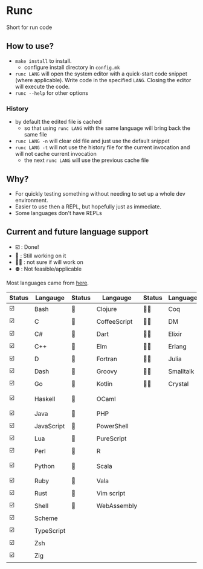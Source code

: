 # Runc

Short for run code

## How to use?

* `make install` to install.
  * configure install directory in `config.mk`
* `runc LANG` will open the system editor with a quick-start code snippet (where
  applicable). Write code in the specified `LANG`. Closing the editor will
  execute the code.
* `runc --help` for other options

### History

* by default the edited file is cached
  * so that using `runc LANG` with the same language will bring back the same
    file
* `runc LANG -n` will clear old file and just use the default snippet
* `runc LANG -t` will not use the history file for the current invocation and
  will not cache current invocation
  * the next `runc LANG` will use the previous cache file

## Why?

* For quickly testing something without needing to set up a whole dev
  environment.
* Easier to use then a REPL, but hopefully just as immediate.
* Some languages don't have REPLs

## Current and future language support

* :ballot_box_with_check: : Done!
* :hammer: : Still working on it
* :man_shrugging: : not sure if will work on
* :no_entry: : Not feasible/applicable

Most languages came from
[here](https://madnight.github.io/githut/#/pull_requests/2021/3).

| Status                  | Langauge   | Status   | Langauge     | Status          | Language  | Status     | Language          |
|-------------------------|------------|----------|--------------|-----------------|-----------|------------|-------------------|
| :ballot_box_with_check: | Bash       | :hammer: | Clojure      | :man_shrugging: | Coq       | :no_entry: | Emacs Lisp        |
| :ballot_box_with_check: | C          | :hammer: | CoffeeScript | :man_shrugging: | DM        | :no_entry: | F#                |
| :ballot_box_with_check: | C#         | :hammer: | Dart         | :man_shrugging: | Elixir    | :no_entry: | Jsonnet           |
| :ballot_box_with_check: | C++        | :hammer: | Elm          | :man_shrugging: | Erlang    | :no_entry: | MATLAB            |
| :ballot_box_with_check: | D          | :hammer: | Fortran      | :man_shrugging: | Julia     | :no_entry: | NASL              |
| :ballot_box_with_check: | Dash       | :hammer: | Groovy       | :man_shrugging: | Smalltalk | :no_entry: | Nix               |
| :ballot_box_with_check: | Go         | :hammer: | Kotlin       | :man_shrugging: | Crystal   | :no_entry: | Objective-C       |
| :ballot_box_with_check: | Haskell    | :hammer: | OCaml        |                 |           | :no_entry: | Objective-C++     |
| :ballot_box_with_check: | Java       | :hammer: | PHP          |                 |           | :no_entry: | Puppet            |
| :ballot_box_with_check: | JavaScript | :hammer: | PowerShell   |                 |           | :no_entry: | Roff              |
| :ballot_box_with_check: | Lua        | :hammer: | PureScript   |                 |           | :no_entry: | Swift             |
| :ballot_box_with_check: | Perl       | :hammer: | R            |                 |           | :no_entry: | SystemVerilog     |
| :ballot_box_with_check: | Python     | :hammer: | Scala        |                 |           | :no_entry: | Visual Basic .NET |
| :ballot_box_with_check: | Ruby       | :hammer: | Vala         |                 |           | :no_entry: | TSQL              |
| :ballot_box_with_check: | Rust       | :hammer: | Vim script   |                 |           |            |                   |
| :ballot_box_with_check: | Shell      | :hammer: | WebAssembly  |                 |           |            |                   |
| :ballot_box_with_check: | Scheme     |          |              |                 |           |            |                   |
| :ballot_box_with_check: | TypeScript |          |              |                 |           |            |                   |
| :ballot_box_with_check: | Zsh        |          |              |                 |           |            |                   |
| :ballot_box_with_check: | Zig        |          |              |                 |           |            |                   |
